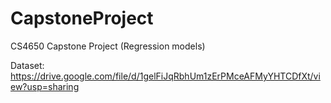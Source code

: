 # CapstoneProject
CS4650 Capstone Project (Regression models)

Dataset: https://drive.google.com/file/d/1gelFiJqRbhUm1zErPMceAFMyYHTCDfXt/view?usp=sharing
